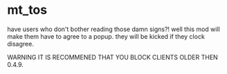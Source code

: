 mt_tos
======

have users who don't bother reading those damn signs?! 
well this mod will make them have to agree to a popup.
they will be kicked if they clock disagree.

WARNING IT IS RECOMMENED THAT YOU BLOCK CLIENTS OLDER THEN 0.4.9.

